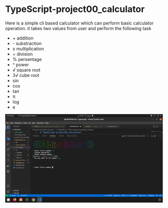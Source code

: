 <!-- @format -->

# TypeScript-project00_calculator

Here is a simple cli based calculator which can perform basic calculator
operation. it takes two values from user and perform the following task

<ul>
<li>+ addition</li> 
<li>- substraction</li> 
<li>x multiplication</li> 
<li>÷ division</li> 
<li>% persentage</li> 
<li>^ power</li> 
<li>√ square root</li>
<li>3√ cube root</li> 
<li>sin </li> 
<li>cos </li> 
<li>tan </li> 
<li>π </li> 
<li>log </li>
<li>e </li>

</ul>

![screen shot of terminal](./screenshot/image1.png)
